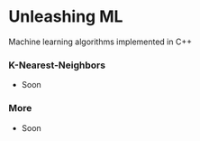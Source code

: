 # Unleashing ML
Machine learning algorithms implemented in C++

### K-Nearest-Neighbors
- Soon

### More
- Soon
